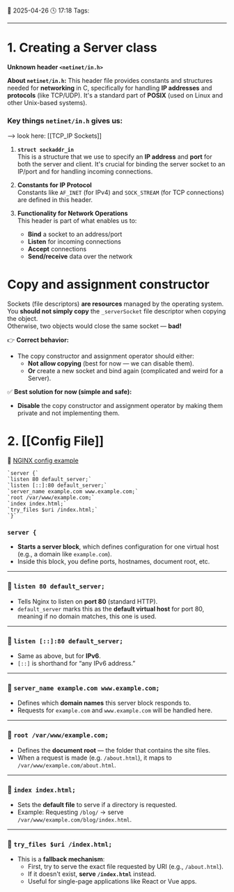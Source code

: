 📆 2025-04-26 🕓 17:18
Tags: 

---

# 1.  Creating a Server class

**Unknown header `<netinet/in.h>`**

**About `netinet/in.h`:**
This header file provides constants and structures needed for **networking** in C, specifically for handling **IP addresses** and **protocols** (like TCP/UDP). It's a standard part of **POSIX** (used on Linux and other Unix-based systems).

### Key things `netinet/in.h` gives us:
--> look here: [[TCP_IP Sockets]]

1. **`struct sockaddr_in`**  
    This is a structure that we use to specify an **IP address** and **port** for both the server and client. It's crucial for binding the server socket to an IP/port and for handling incoming connections.
    
2. **Constants for IP Protocol**  
    Constants like `AF_INET` (for IPv4) and `SOCK_STREAM` (for TCP connections) are defined in this header.
    
3. **Functionality for Network Operations**  
    This header is part of what enables us to:
    - **Bind** a socket to an address/port
    - **Listen** for incoming connections
    - **Accept** connections
    - **Send/receive** data over the network


# Copy and assignment constructor

Sockets (file descriptors) **are resources** managed by the operating system.  
You **should not simply copy** the `_serverSocket` file descriptor when copying the object.  
Otherwise, two objects would close the same socket — **bad!**

👉 **Correct behavior:**

- The copy constructor and assignment operator should either:
    - **Not allow copying** (best for now — we can disable them).
    - **Or** create a new socket and bind again (complicated and weird for a Server).

✅ **Best solution for now (simple and safe):**
- **Disable** the copy constructor and assignment operator by making them private and not implementing them.


# 2. [[Config File]]

🔗 [NGINX config example](https://www.plesk.com/blog/various/nginx-configuration-guide/)

```
`server {`
`listen 80 default_server;`
`listen [::]:80 default_server;`
`server_name example.com www.example.com;`
`root /var/www/example.com;`
`index index.html;`
`try_files $uri /index.html;`
`}`
```

### `server {`

- **Starts a server block**, which defines configuration for one virtual host (e.g., a domain like `example.com`).
- Inside this block, you define ports, hostnames, document root, etc.
---
### 🔹 `listen 80 default_server;`

- Tells Nginx to listen on **port 80** (standard HTTP).
- `default_server` marks this as the **default virtual host** for port 80, meaning if no domain matches, this one is used.
---
### 🔹 `listen [::]:80 default_server;`

- Same as above, but for **IPv6**.
- `[::]` is shorthand for “any IPv6 address.”
---
### 🔹 `server_name example.com www.example.com;`

- Defines which **domain names** this server block responds to.
- Requests for `example.com` and `www.example.com` will be handled here.
---
### 🔹 `root /var/www/example.com;`

- Defines the **document root** — the folder that contains the site files.
- When a request is made (e.g. `/about.html`), it maps to `/var/www/example.com/about.html`.
---
### 🔹 `index index.html;`

- Sets the **default file** to serve if a directory is requested.
- Example: Requesting `/blog/` → serve `/var/www/example.com/blog/index.html`.
---
### 🔹 `try_files $uri /index.html;`

- This is a **fallback mechanism**:
    - First, try to serve the exact file requested by URI (e.g., `/about.html`).
    - If it doesn't exist, **serve `/index.html`** instead.
    - Useful for single-page applications like React or Vue apps.


